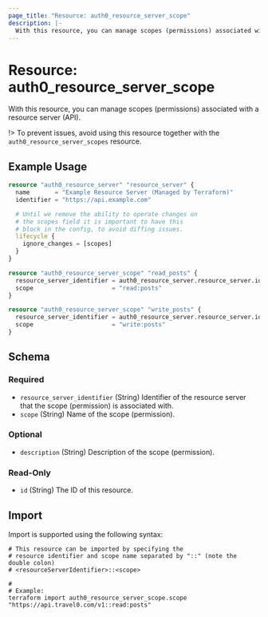 ```yaml
---
page_title: "Resource: auth0_resource_server_scope"
description: |-
  With this resource, you can manage scopes (permissions) associated with a resource server (API).
---
```


# Resource: auth0_resource_server_scope

With this resource, you can manage scopes (permissions) associated with a resource server (API).

!> To prevent issues, avoid using this resource together with the `auth0_resource_server_scopes` resource.

## Example Usage

```terraform
resource "auth0_resource_server" "resource_server" {
  name       = "Example Resource Server (Managed by Terraform)"
  identifier = "https://api.example.com"

  # Until we remove the ability to operate changes on
  # the scopes field it is important to have this
  # block in the config, to avoid diffing issues.
  lifecycle {
    ignore_changes = [scopes]
  }
}

resource "auth0_resource_server_scope" "read_posts" {
  resource_server_identifier = auth0_resource_server.resource_server.identifier
  scope                      = "read:posts"
}

resource "auth0_resource_server_scope" "write_posts" {
  resource_server_identifier = auth0_resource_server.resource_server.identifier
  scope                      = "write:posts"
}
```

<!-- schema generated by tfplugindocs -->
## Schema

### Required

- `resource_server_identifier` (String) Identifier of the resource server that the scope (permission) is associated with.
- `scope` (String) Name of the scope (permission).

### Optional

- `description` (String) Description of the scope (permission).

### Read-Only

- `id` (String) The ID of this resource.

## Import

Import is supported using the following syntax:

```shell
# This resource can be imported by specifying the
# resource identifier and scope name separated by "::" (note the double colon)
# <resourceServerIdentifier>::<scope>

#
# Example:
terraform import auth0_resource_server_scope.scope "https://api.travel0.com/v1::read:posts"
```

